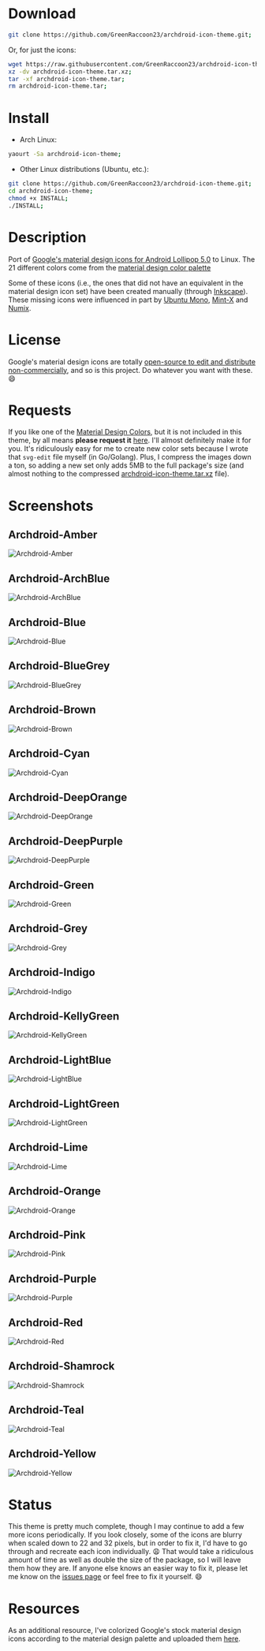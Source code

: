# Download

```bash
git clone https://github.com/GreenRaccoon23/archdroid-icon-theme.git;
```

Or, for just the icons:

```bash
wget https://raw.githubusercontent.com/GreenRaccoon23/archdroid-icon-theme/master/archdroid-icon-theme.tar.xz;
xz -dv archdroid-icon-theme.tar.xz;
tar -xf archdroid-icon-theme.tar;
rm archdroid-icon-theme.tar;
```

# Install

- Arch Linux:
```bash
yaourt -Sa archdroid-icon-theme;
```
- Other Linux distributions (Ubuntu, etc.):
```bash
git clone https://github.com/GreenRaccoon23/archdroid-icon-theme.git;
cd archdroid-icon-theme;
chmod +x INSTALL;
./INSTALL;
```

# Description

Port of [Google's material design icons for Android Lollipop 5.0](https://github.com/google/material-design-icons "Material Design Icons") to Linux. The 21 different colors come from the [material design color palette](http://www.google.com/design/spec/style/color.html#color-color-palette "Material Design Color Palette")

Some of these icons (i.e., the ones that did not have an equivalent in the material design icon set) have been created manually (through [Inkscape](https://www.archlinux.org/packages/extra/x86_64/inkscape/ "Inkscape for Arch Linux")). These missing icons were influenced in part by [Ubuntu Mono](http://packages.ubuntu.com/vivid/ubuntu-mono "Ubuntu Mono Icon Package"), [Mint-X](https://github.com/linuxmint/mint-x-icons "Linux Mint Icons") and [Numix](https://github.com/numixproject/numix-icon-theme "Numix Icons").

# License

Google's material design icons are totally [open-source to edit and distribute non-commercially](https://github.com/google/material-design-icons/blob/master/LICENSE "Material Design Icons - License"), and so is this project. Do whatever you want with these. :smile:

# Requests

If you like one of the [Material Design Colors](http://www.google.com/design/spec/style/color.html#color-color-palette "Material Design Color Palette"), but it is not included in this theme, by all means **please request it** [here](https://github.com/GreenRaccoon23/archdroid-icon-theme/issues "Archdroid Icon Theme Issues"). I'll almost definitely make it for you. It's ridiculously easy for me to create new color sets because I wrote that `svg-edit` file myself (in Go/Golang). Plus, I compress the images down a ton, so adding a new set only adds 5MB to the full package's size (and almost nothing to the compressed [archdroid-icon-theme.tar.xz](https://github.com/GreenRaccoon23/archdroid-icon-theme/blob/master/archdroid-icon-theme.tar.xz) file).

# Screenshots

## Archdroid-Amber
![Archdroid-Amber](https://github.com/GreenRaccoon23/archdroid-icon-theme/blob/master/screenshots/screenshot_Amber.png)

## Archdroid-ArchBlue
![Archdroid-ArchBlue](https://github.com/GreenRaccoon23/archdroid-icon-theme/blob/master/screenshots/screenshot_ArchBlue.png)

## Archdroid-Blue
![Archdroid-Blue](https://github.com/GreenRaccoon23/archdroid-icon-theme/blob/master/screenshots/screenshot_Blue.png)

## Archdroid-BlueGrey
![Archdroid-BlueGrey](https://github.com/GreenRaccoon23/archdroid-icon-theme/blob/master/screenshots/screenshot_BlueGrey.png)

## Archdroid-Brown
![Archdroid-Brown](https://github.com/GreenRaccoon23/archdroid-icon-theme/blob/master/screenshots/screenshot_Brown.png)

## Archdroid-Cyan
![Archdroid-Cyan](https://github.com/GreenRaccoon23/archdroid-icon-theme/blob/master/screenshots/screenshot_Cyan.png)

## Archdroid-DeepOrange
![Archdroid-DeepOrange](https://github.com/GreenRaccoon23/archdroid-icon-theme/blob/master/screenshots/screenshot_DeepOrange.png)

## Archdroid-DeepPurple
![Archdroid-DeepPurple](https://github.com/GreenRaccoon23/archdroid-icon-theme/blob/master/screenshots/screenshot_DeepPurple.png)

## Archdroid-Green
![Archdroid-Green](https://github.com/GreenRaccoon23/archdroid-icon-theme/blob/master/screenshots/screenshot_Green.png)

## Archdroid-Grey
![Archdroid-Grey](https://github.com/GreenRaccoon23/archdroid-icon-theme/blob/master/screenshots/screenshot_Grey.png)

## Archdroid-Indigo
![Archdroid-Indigo](https://github.com/GreenRaccoon23/archdroid-icon-theme/blob/master/screenshots/screenshot_Indigo.png)

## Archdroid-KellyGreen
![Archdroid-KellyGreen](https://github.com/GreenRaccoon23/archdroid-icon-theme/blob/master/screenshots/screenshot_KellyGreen.png)

## Archdroid-LightBlue
![Archdroid-LightBlue](https://github.com/GreenRaccoon23/archdroid-icon-theme/blob/master/screenshots/screenshot_LightBlue.png)

## Archdroid-LightGreen
![Archdroid-LightGreen](https://github.com/GreenRaccoon23/archdroid-icon-theme/blob/master/screenshots/screenshot_LightGreen.png)

## Archdroid-Lime
![Archdroid-Lime](https://github.com/GreenRaccoon23/archdroid-icon-theme/blob/master/screenshots/screenshot_Lime.png)

## Archdroid-Orange
![Archdroid-Orange](https://github.com/GreenRaccoon23/archdroid-icon-theme/blob/master/screenshots/screenshot_Orange.png)

## Archdroid-Pink
![Archdroid-Pink](https://github.com/GreenRaccoon23/archdroid-icon-theme/blob/master/screenshots/screenshot_Pink.png)

## Archdroid-Purple
![Archdroid-Purple](https://github.com/GreenRaccoon23/archdroid-icon-theme/blob/master/screenshots/screenshot_Purple.png)

## Archdroid-Red
![Archdroid-Red](https://github.com/GreenRaccoon23/archdroid-icon-theme/blob/master/screenshots/screenshot_Red.png)

## Archdroid-Shamrock
![Archdroid-Shamrock](https://github.com/GreenRaccoon23/archdroid-icon-theme/blob/master/screenshots/screenshot_Shamrock.png)

## Archdroid-Teal
![Archdroid-Teal](https://github.com/GreenRaccoon23/archdroid-icon-theme/blob/master/screenshots/screenshot_Teal.png)

## Archdroid-Yellow
![Archdroid-Yellow](https://github.com/GreenRaccoon23/archdroid-icon-theme/blob/master/screenshots/screenshot_Yellow.png)

# Status

This theme is pretty much complete, though I may continue to add a few more icons periodically. If you look closely, some of the icons are blurry when scaled down to 22 and 32 pixels, but in order to fix it, I'd have to go through and recreate each icon individually. :weary: That would take a ridiculous amount of time as well as double the size of the package, so I will leave them how they are. If anyone else knows an easier way to fix it, please let me know on the [issues page](https://github.com/GreenRaccoon23/archdroid-icon-theme/issues "Archdroid Icon Theme Issues") or feel free to fix it yourself. :smile:

# Resources

As an additional resource, I've colorized Google's stock material design icons according to the material design palette and uploaded them [here](https://github.com/GreenRaccoon23/material-design-icons-colors "Material Design Icons - Colors").
